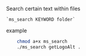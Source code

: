 Search certain text within files 

	`ms_search KEYWORD folder`


example 
```bash
	chmod a+x ms_search
	./ms_search getLogoAlt .
```

